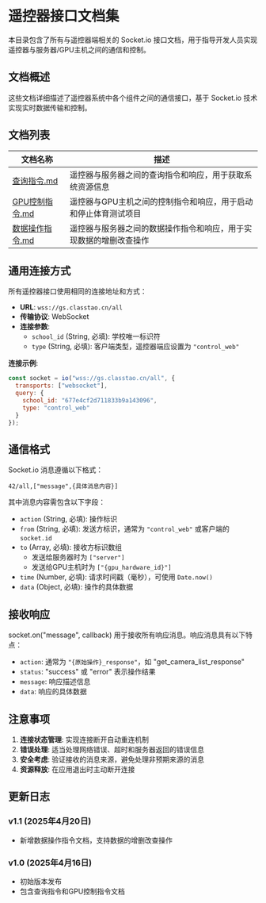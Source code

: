 # 遥控器接口文档集

本目录包含了所有与遥控器端相关的 Socket.io 接口文档，用于指导开发人员实现遥控器与服务器/GPU主机之间的通信和控制。

## 文档概述

这些文档详细描述了遥控器系统中各个组件之间的通信接口，基于 Socket.io 技术实现实时数据传输和控制。

## 文档列表

| 文档名称 | 描述 |
|---------|------|
| [查询指令.md](查询指令.md) | 遥控器与服务器之间的查询指令和响应，用于获取系统资源信息 |
| [GPU控制指令.md](GPU控制指令.md) | 遥控器与GPU主机之间的控制指令和响应，用于启动和停止体育测试项目 |
| [数据操作指令.md](数据操作指令.md) | 遥控器与服务器之间的数据操作指令和响应，用于实现数据的增删改查操作 |

## 通用连接方式

所有遥控器接口使用相同的连接地址和方式：

- **URL**: `wss://gs.classtao.cn/all`
- **传输协议**: WebSocket
- **连接参数**:
  - `school_id` (String, 必填): 学校唯一标识符
  - `type` (String, 必填): 客户端类型，遥控器端应设置为 `"control_web"`

**连接示例**:
```javascript
const socket = io("wss://gs.classtao.cn/all", {
  transports: ["websocket"],
  query: {
    school_id: "677e4cf2d711833b9a143096",
    type: "control_web"
  }
});
```

## 通信格式

Socket.io 消息遵循以下格式：
```
42/all,["message",{具体消息内容}]
```

其中消息内容需包含以下字段：
- `action` (String, 必填): 操作标识
- `from` (String, 必填): 发送方标识，通常为 `"control_web"` 或客户端的 `socket.id`
- `to` (Array, 必填): 接收方标识数组
  - 发送给服务器时为 `["server"]`
  - 发送给GPU主机时为 `["{gpu_hardware_id}"]`
- `time` (Number, 必填): 请求时间戳（毫秒），可使用 `Date.now()`
- `data` (Object, 必填): 操作的具体数据

## 接收响应

socket.on("message", callback) 用于接收所有响应消息。响应消息具有以下特点：

- `action`: 通常为 `"{原始操作}_response"`，如 "get_camera_list_response"
- `status`: "success" 或 "error" 表示操作结果
- `message`: 响应描述信息
- `data`: 响应的具体数据

## 注意事项

1. **连接状态管理**: 实现连接断开自动重连机制
2. **错误处理**: 适当处理网络错误、超时和服务器返回的错误信息
3. **安全考虑**: 验证接收的消息来源，避免处理非预期来源的消息
4. **资源释放**: 在应用退出时主动断开连接

## 更新日志

### v1.1 (2025年4月20日)
- 新增数据操作指令文档，支持数据的增删改查操作

### v1.0 (2025年4月16日)
- 初始版本发布
- 包含查询指令和GPU控制指令文档 